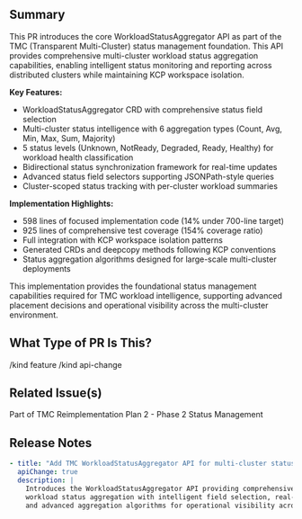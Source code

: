 <!--

Thanks for creating a pull request!
If this is your first time, please make sure to review CONTRIBUTING.MD.

-->

## Summary

This PR introduces the core WorkloadStatusAggregator API as part of the TMC (Transparent Multi-Cluster) status management foundation. This API provides comprehensive multi-cluster workload status aggregation capabilities, enabling intelligent status monitoring and reporting across distributed clusters while maintaining KCP workspace isolation.

**Key Features:**
- WorkloadStatusAggregator CRD with comprehensive status field selection
- Multi-cluster status intelligence with 6 aggregation types (Count, Avg, Min, Max, Sum, Majority)
- 5 status levels (Unknown, NotReady, Degraded, Ready, Healthy) for workload health classification
- Bidirectional status synchronization framework for real-time updates
- Advanced status field selectors supporting JSONPath-style queries
- Cluster-scoped status tracking with per-cluster workload summaries

**Implementation Highlights:**
- 598 lines of focused implementation code (14% under 700-line target)
- 925 lines of comprehensive test coverage (154% coverage ratio)
- Full integration with KCP workspace isolation patterns
- Generated CRDs and deepcopy methods following KCP conventions
- Status aggregation algorithms designed for large-scale multi-cluster deployments

This implementation provides the foundational status management capabilities required for TMC workload intelligence, supporting advanced placement decisions and operational visibility across the multi-cluster environment.

## What Type of PR Is This?

/kind feature
/kind api-change

## Related Issue(s)

Part of TMC Reimplementation Plan 2 - Phase 2 Status Management

## Release Notes

```yaml
- title: "Add TMC WorkloadStatusAggregator API for multi-cluster status management"
  apiChange: true
  description: |
    Introduces the WorkloadStatusAggregator API providing comprehensive multi-cluster 
    workload status aggregation with intelligent field selection, real-time updates, 
    and advanced aggregation algorithms for operational visibility across distributed clusters.
```